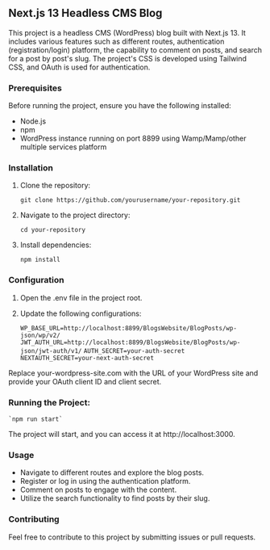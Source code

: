 ## Next.js 13 Headless CMS Blog

This project is a headless CMS (WordPress) blog built with Next.js 13. It includes various features such as different routes, authentication (registration/login) platform, the capability to comment on posts, and search for a post by post's slug. The project's CSS is developed using Tailwind CSS, and OAuth is used for authentication.

### Prerequisites

Before running the project, ensure you have the following installed:

- Node.js
- npm
- WordPress instance running on port 8899 using Wamp/Mamp/other multiple services platform

### Installation

1. Clone the repository:

   `git clone https://github.com/yourusername/your-repository.git`

2. Navigate to the project directory:

   `cd your-repository`

3. Install dependencies:

   `npm install`

### Configuration

1. Open the .env file in the project root.

2. Update the following configurations:

   `WP_BASE_URL=http://localhost:8899/BlogsWebsite/BlogPosts/wp-json/wp/v2/`
   `JWT_AUTH_URL=http://localhost:8899/BlogsWebsite/BlogPosts/wp-json/jwt-auth/v1/`
   `AUTH_SECRET=your-auth-secret`
   `NEXTAUTH_SECRET=your-next-auth-secret`

Replace your-wordpress-site.com with the URL of your WordPress site and provide your OAuth client ID and client secret.

### Running the Project:

    `npm run start`

The project will start, and you can access it at http://localhost:3000.

### Usage

- Navigate to different routes and explore the blog posts.
- Register or log in using the authentication platform.
- Comment on posts to engage with the content.
- Utilize the search functionality to find posts by their slug.

### Contributing

Feel free to contribute to this project by submitting issues or pull requests.

